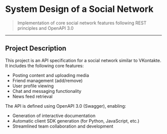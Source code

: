 # System Design of a Social Network

> Implementation of core social network features following REST principles and OpenAPI 3.0

---
## Project Description

This project is an API specification for a social network similar to VKontakte.  
It includes the following core features:
- Posting content and uploading media
- Friend management (add/remove)
- User profile viewing
- Chat and messaging functionality
- News feed retrieval

The API is defined using OpenAPI 3.0 (Swagger), enabling:
- Generation of interactive documentation
- Automatic client SDK generation (for Python, JavaScript, etc.)
- Streamlined team collaboration and development

